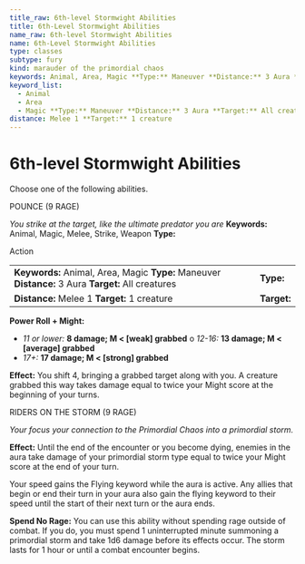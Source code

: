```yaml
---
title_raw: 6th-level Stormwight Abilities
title: 6th-Level Stormwight Abilities
name_raw: 6th-level Stormwight Abilities
name: 6th-Level Stormwight Abilities
type: classes
subtype: fury
kind: marauder of the primordial chaos
keywords: Animal, Area, Magic **Type:** Maneuver **Distance:** 3 Aura **Target:** All creatures
keyword_list:
  - Animal
  - Area
  - Magic **Type:** Maneuver **Distance:** 3 Aura **Target:** All creatures
distance: Melee 1 **Target:** 1 creature
---
```


# 6th-level Stormwight Abilities

Choose one of the following abilities.

POUNCE (9 RAGE)

*You strike at the target, like the ultimate predator you are* **Keywords:** Animal, Magic, Melee, Strike, Weapon **Type:**

Action

|                                                                                                     |             |
| :-------------------------------------------------------------------------------------------------- | :---------- |
| **Keywords:** Animal, Area, Magic **Type:** Maneuver **Distance:** 3 Aura **Target:** All creatures | **Type:**   |
| **Distance:** Melee 1 **Target:** 1 creature                                                        | **Target:** |

**Power Roll + Might:**

- *11 or lower:* **8 damage; M \< \[weak\] grabbed** o *12-16:* **13 damage; M \< \[average\] grabbed**
- *17+:* **17 damage; M \< \[strong\] grabbed**

**Effect:** You shift 4, bringing a grabbed target along with you. A creature grabbed this way takes damage equal to twice your Might score at the beginning of your turns.

RIDERS ON THE STORM (9 RAGE)

*Your focus your connection to the Primordial Chaos into a primordial storm.*

**Effect:** Until the end of the encounter or you become dying, enemies in the aura take damage of your primordial storm type equal to twice your Might score at the end of your turn.

Your speed gains the Flying keyword while the aura is active. Any allies that begin or end their turn in your aura also gain the flying keyword to their speed until the start of their next turn or the aura ends.

**Spend No Rage:** You can use this ability without spending rage outside of combat. If you do, you must spend 1 uninterrupted minute summoning a primordial storm and take 1d6 damage before its effects occur. The storm lasts for 1 hour or until a combat encounter begins.
